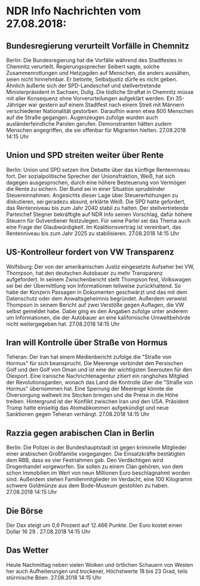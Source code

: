 # NDR Info Nachrichten vom 27.08.2018:


## Bundesregierung verurteilt Vorfälle in Chemnitz
Berlin: Die Bundesregierung hat die Vorfälle während des Stadtfestes in Chemnitz verurteilt. Regierungssprecher Seibert sagte, solche Zusammenrottungen und Hetzjagden auf Menschen, die anders aussähen, seien nicht hinnehmbar. Er betonte, Selbstjustiz dürfe es nicht geben. Ähnlich äußerte sich der SPD-Landeschef und stellvertretende Ministerpräsident in Sachsen, Dulig. Die tödliche Straftat in Chemnitz müsse mit aller Konsequenz ohne Vorverurteilungen aufgeklärt werden. Ein 35-Jähriger war gestern auf einem Stadtfest nach einem Streit mit Männern verschiedener Nationalität gestorben. Daraufhin waren etwa 800 Menschen auf die Straße gegangen. Augenzeugen zufolge wurden auch ausländerfeindliche Parolen gerufen. Demonstranten hätten zudem Menschen angegriffen, die sie offenbar für Migranten hielten. 27.08.2018 14:15 Uhr 

## Union und SPD streiten weiter über Rente
Berlin: Union und SPD setzen ihre Debatte über das künftige Rentenniveau fort. Der sozialpolitische Sprecher der Unionsfraktion, Weiß, hat sich dagegen ausgesprochen, durch eine höhere Besteuerung von Vermögen die Rente zu sichern. Der Bund sei in einer Situation sprudelnder Steuereinnahmen. Angesichts dieser Lage über Steuererhöhungen zu diskutieren, sei geradezu absurd, erklärte Weiß. Die SPD hatte gefordert, das Rentenniveau bis zum Jahr 2040 stabil zu halten. Der stellvertretende Parteichef Stegner bekräftigte auf NDR Info seinen Vorschlag, dafür höhere Steuern für Gutverdiener festzulegen. Für seine Partei sei das Thema auch eine Frage der Glaubwürdigkeit. Im Koalitionsvertrag ist vereinbart, das Rentenniveau bis zum Jahr 2025 zu stabilisieren. 27.08.2018 14:15 Uhr 

## US-Kontrolleur fordert von VW Transparenz
Wolfsburg: Der von der amerikanischen Justiz eingesetzte Aufseher bei VW, Thompson, hat den deutschen Autobauer zu mehr Transparenz aufgefordert. In seinem Zwischenbericht stellt Thompson fest, Volkswagen sei bei der Übermittlung von Informationen teilweise zurückhaltend. So habe der Konzern Passagen in Dokumenten geschwärzt und das mit dem Datenschutz oder dem Anwaltsgeheimnis begründet. Außerdem verweist Thompson in seinem Bericht auf zwei Verstöße gegen Auflagen, die VW selbst gemeldet habe. Dabei ging es den Angaben zufolge unter anderem um Informationen, die der Autobauer an eine kalifornische Umweltbehörde nicht weitergegeben hat. 27.08.2018 14:15 Uhr 

## Iran will Kontrolle über Straße von Hormus
Teheran: Der Iran hat einem Medienbericht zufolge die "Straße von Hormus" für sich beansprucht. Die Meerenge verbindet den Persischen Golf und den Golf von Oman und ist eine der wichtigsten Seerouten für den Ölexport. Eine iranische Nachrichtenagentur zitiert ein ranghohes Mitglied der Revolutionsgarden, wonach das Land die Kontrolle über die "Straße von Hormus" übernommen hat. Eine Sperrung der Meerenge könnte die Ölversorgung weltweit ins Stocken bringen und die Preise in die Höhe treiben. Hintergrund ist der Konflikt zwischen Iran und den USA. Präsident Trump hatte einseitig das Atomabkommen aufgekündigt und neue Sanktionen gegen Teheran verhängt. 27.08.2018 14:15 Uhr 

## Razzia gegen arabischen Clan in Berlin
Berlin: Die Polizei in der Bundeshauptstadt ist gegen kriminelle Mitglieder einer arabischen Großfamilie vorgegangen. Die Einsatzkräfte bestätigten dem RBB, dass es vier Festnahmen gab. Den Verdächtigen wird Drogenhandel vorgeworfen. Sie sollen zu einem Clan gehören, von dem schon Immobilien im Wert von neun Millionen Euro beschlagnahmt worden sind. Außerdem stehen Familienmitglieder im Verdacht, eine 100 Kilogramm schwere Goldmünze aus dem Bode-Museum gestohlen zu haben. 27.08.2018 14:15 Uhr 

## Die Börse
Der Dax steigt um  0,6  Prozent auf  12.466  Punkte. Der Euro kostet einen Dollar  16 29 . 27.08.2018 14:15 Uhr 

## Das Wetter
Heute Nachmittag neben vielen Wolken und örtlichen Schauern von Westen her auch Aufheiterungen und trockener, Höchstwerte 18 bis 23 Grad, teils stürmische Böen. 27.08.2018 14:15 Uhr 
